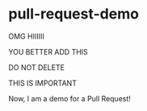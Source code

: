 # pull-request-demo

OMG HIIIIII

YOU BETTER ADD THIS

DO NOT DELETE

THIS IS IMPORTANT

Now, I am a demo for a Pull Request!
